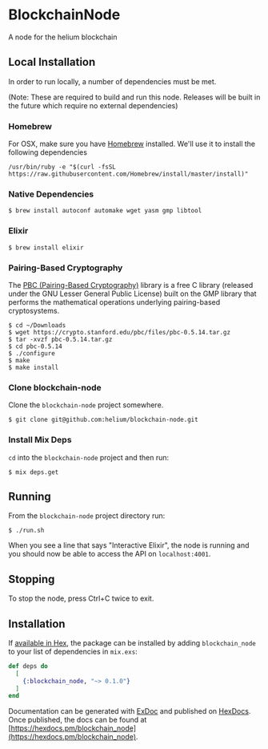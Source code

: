 # BlockchainNode

A node for the helium blockchain

## Local Installation

In order to run locally, a number of dependencies must be met.

(Note: These are required to build and run this node. Releases will be built in the future which require no external dependencies)

### Homebrew

For OSX, make sure you have [Homebrew](https://brew.sh/) installed. We'll use it to install the following dependencies

```
/usr/bin/ruby -e "$(curl -fsSL https://raw.githubusercontent.com/Homebrew/install/master/install)"
```

### Native Dependencies

```
$ brew install autoconf automake wget yasm gmp libtool
```

### Elixir

```
$ brew install elixir
```

### Pairing-Based Cryptography
The [PBC (Pairing-Based Cryptography)](https://crypto.stanford.edu/pbc/) library is a free C library (released under the GNU Lesser General Public License) built on the GMP library that performs the mathematical operations underlying pairing-based cryptosystems.

```
$ cd ~/Downloads
$ wget https://crypto.stanford.edu/pbc/files/pbc-0.5.14.tar.gz
$ tar -xvzf pbc-0.5.14.tar.gz
$ cd pbc-0.5.14
$ ./configure
$ make
$ make install
```

### Clone blockchain-node

Clone the `blockchain-node` project somewhere.

```
$ git clone git@github.com:helium/blockchain-node.git
```

### Install Mix Deps
`cd` into the `blockchain-node` project and then run:

```
$ mix deps.get
```

## Running
From the `blockchain-node` project directory run:

```
$ ./run.sh
```

When you see a line that says "Interactive Elixir", the node is running and you should now be able to access the API on `localhost:4001`.

## Stopping
To stop the node, press Ctrl+C twice to exit.

## Installation

If [available in Hex](https://hex.pm/docs/publish), the package can be installed
by adding `blockchain_node` to your list of dependencies in `mix.exs`:

```elixir
def deps do
  [
    {:blockchain_node, "~> 0.1.0"}
  ]
end
```

Documentation can be generated with [ExDoc](https://github.com/elixir-lang/ex_doc)
and published on [HexDocs](https://hexdocs.pm). Once published, the docs can
be found at [https://hexdocs.pm/blockchain_node](https://hexdocs.pm/blockchain_node).

